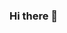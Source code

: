 ### Hi there 👋

<!--
**S-Younis/S-Younis** is a ✨ _special_ ✨ repository because its `README.md` (this file) appears on your GitHub profile.


- 🔭 I’m currently working on my senior project...
- 🌱 I’m currently studying ...
- 📫 How to reach me: insta -> s.younis_
-->
